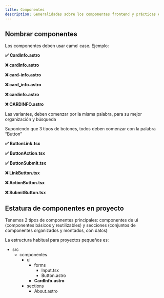```yaml
---
title: Componentes
description: Generalidades sobre los componentes frontend y prácticas del equipo de desarrollo
---
```


## Nombrar componentes

Los componentes deben usar camel case. Ejemplo:

**✅ CardInfo.astro**

**❌ cardInfo.astro**

**❌ card-info.astro**

**❌ card_info.astro**

**❌ cardinfo.astro**

**❌ CARDINFO.astro**

Las variantes, deben comenzar por la misma palabra, para su mejor organización y búsqueda

Suponiendo que 3 tipos de botones, todos deben comenzar con la palabra “Button”

**✅ ButtonLink.tsx**

**✅ ButtonAction.tsx**

**✅ ButtonSubmit.tsx**

**❌ LinkButton.tsx**

**❌ ActionButton.tsx**

**❌ SubmitButton.tsx**

## Estatura de componentes en proyecto

Tenemos 2 tipos de componentes principales: componentes de ui (componentes básicos y reutilizables) y secciones (conjuntos de componentes organizados y montados, con datos)

La estructura habitual para proyectos pequeños es:

- src
    - componentes
        - ui
            - forms
                - Input.tsx
                - Button.astro
            - **CardInfo.astro**
        - sections
            - About.astro